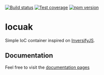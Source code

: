 [![Build status](https://github.com/cuaklabs/iocuak/workflows/ci/badge.svg)](https://github.com/cuaklabs/iocuak/workflows/build/badge.svg)
[![Test coverage](https://codecov.io/gh/cuaklabs/iocuak/branch/master/graph/badge.svg?flag=iocuak)](https://codecov.io/gh/cuaklabs/iocuak/branch/master/graph/badge.svg?flag=iocuak)
[![npm version](https://img.shields.io/github/package-json/v/cuaklabs/iocuak?filename=packages%2Fiocuak%2Fpackage.json&style=plastic)](https://www.npmjs.com/package/@cuaklabs/iocuak)

# Iocuak

Simple IoC container inspired on [InversifyJS](https://github.com/inversify/InversifyJS).

## Documentation

Feel free to visit the [documentation pages](https://cuaklabs.github.io/iocuak-docs)

